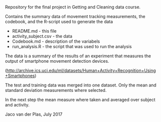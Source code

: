 Repository for the final project in Getting and Cleaning data course.

Contains the summary data of movement tracking measurements, the codebook, and the R-script used to generate the data

* README.md - this file
* activity_subject.csv - the data
* Codebook.md - description of the variabels
* run_analysis.R - the script that was used to run the analysis

The data is a summary of the results of an experiment that measures the output of smartphone movement detection devices.

(http://archive.ics.uci.edu/ml/datasets/Human+Activity+Recognition+Using+Smartphones) 

The test and training data was merged into one dataset. Only the mean and standard deviation measurements where selected.

In the next step the mean measure where taken and averaged over subject and activity.



Jaco van der Plas, July 2017
